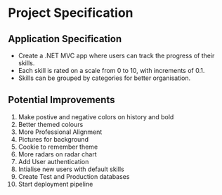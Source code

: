 # Project Specification

## Application Specification

- Create a .NET MVC app where users can track the progress of their skills.
- Each skill is rated on a scale from 0 to 10, with increments of 0.1.
- Skills can be grouped by categories for better organisation.

## Potential Improvements


1. Make postive and negative colors on history and bold
2. Better themed colours
3. More Professional Alignment
4. Pictures for background
5. Cookie to remember theme
6. More radars on radar chart
7. Add User authentication
8. Intialise new users with default skills
9. Create Test and Production databases
10. Start deployment pipeline